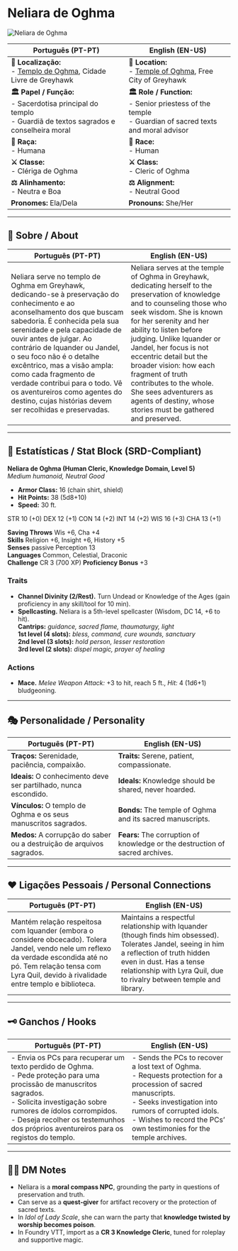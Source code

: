 # Neliara de Oghma

![Neliara de Oghma](assets/npc/npc_blank.png)

| **Português (PT-PT)** | **English (EN-US)** |
| --------------------- | ------------------- |
| **📍 Localização:**<br>- [Templo de Oghma](temple_of_oghma.md), Cidade Livre de Greyhawk | **📍 Location:**<br>- [Temple of Oghma](temple_of_oghma.md), Free City of Greyhawk |
| **🏛 Papel / Função:**<br>- Sacerdotisa principal do templo<br>- Guardiã de textos sagrados e conselheira moral | **🏛 Role / Function:**<br>- Senior priestess of the temple<br>- Guardian of sacred texts and moral advisor |
| **🧬 Raça:**<br>- Humana | **🧬 Race:**<br>- Human |
| **⚔ Classe:**<br>- Clériga de Oghma | **⚔ Class:**<br>- Cleric of Oghma |
| **⚖ Alinhamento:**<br>- Neutra e Boa | **⚖ Alignment:**<br>- Neutral Good |
| **Pronomes:** Ela/Dela | **Pronouns:** She/Her |

---

## 📖 Sobre / About

| **Português (PT-PT)** | **English (EN-US)** |
| --------------------- | ------------------- |
| Neliara serve no templo de Oghma em Greyhawk, dedicando-se à preservação do conhecimento e ao aconselhamento dos que buscam sabedoria. É conhecida pela sua serenidade e pela capacidade de ouvir antes de julgar. Ao contrário de Iquander ou Jandel, o seu foco não é o detalhe excêntrico, mas a visão ampla: como cada fragmento de verdade contribui para o todo. Vê os aventureiros como agentes do destino, cujas histórias devem ser recolhidas e preservadas. | Neliara serves at the temple of Oghma in Greyhawk, dedicating herself to the preservation of knowledge and to counseling those who seek wisdom. She is known for her serenity and her ability to listen before judging. Unlike Iquander or Jandel, her focus is not eccentric detail but the broader vision: how each fragment of truth contributes to the whole. She sees adventurers as agents of destiny, whose stories must be gathered and preserved. |

---

## 🧩 Estatísticas / Stat Block (SRD-Compliant)

**Neliara de Oghma (Human Cleric, Knowledge Domain, Level 5)**  
*Medium humanoid, Neutral Good*

- **Armor Class:** 16 (chain shirt, shield)  
- **Hit Points:** 38 (5d8+10)  
- **Speed:** 30 ft.  

STR 10 (+0) DEX 12 (+1) CON 14 (+2) INT 14 (+2) WIS 16 (+3) CHA 13 (+1)  

**Saving Throws** Wis +6, Cha +4  
**Skills** Religion +6, Insight +6, History +5  
**Senses** passive Perception 13  
**Languages** Common, Celestial, Draconic  
**Challenge** CR 3 (700 XP)  **Proficiency Bonus** +3  

### Traits
- **Channel Divinity (2/Rest).** Turn Undead or Knowledge of the Ages (gain proficiency in any skill/tool for 10 min).  
- **Spellcasting.** Neliara is a 5th-level spellcaster (Wisdom, DC 14, +6 to hit).  
**Cantrips:** *guidance, sacred flame, thaumaturgy, light*  
**1st level (4 slots):** *bless, command, cure wounds, sanctuary*  
**2nd level (3 slots):** *hold person, lesser restoration*  
**3rd level (2 slots):** *dispel magic, prayer of healing*  

### Actions
- **Mace.** *Melee Weapon Attack:* +3 to hit, reach 5 ft., *Hit:* 4 (1d6+1) bludgeoning.  

---

## 🎭 Personalidade / Personality

| **Português (PT-PT)** | **English (EN-US)** |
| --------------------- | ------------------- |
| **Traços:** Serenidade, paciência, compaixão. | **Traits:** Serene, patient, compassionate. |
| **Ideais:** O conhecimento deve ser partilhado, nunca escondido. | **Ideals:** Knowledge should be shared, never hoarded. |
| **Vínculos:** O templo de Oghma e os seus manuscritos sagrados. | **Bonds:** The temple of Oghma and its sacred manuscripts. |
| **Medos:** A corrupção do saber ou a destruição de arquivos sagrados. | **Fears:** The corruption of knowledge or the destruction of sacred archives. |

---

## ❤️ Ligações Pessoais / Personal Connections

| **Português (PT-PT)** | **English (EN-US)** |
| --------------------- | ------------------- |
| Mantém relação respeitosa com Iquander (embora o considere obcecado). Tolera Jandel, vendo nele um reflexo da verdade escondida até no pó. Tem relação tensa com Lyra Quil, devido à rivalidade entre templo e biblioteca. | Maintains a respectful relationship with Iquander (though finds him obsessed). Tolerates Jandel, seeing in him a reflection of truth hidden even in dust. Has a tense relationship with Lyra Quil, due to rivalry between temple and library. |

---

## 🗝 Ganchos / Hooks

| **Português (PT-PT)** | **English (EN-US)** |
| --------------------- | ------------------- |
| - Envia os PCs para recuperar um texto perdido de Oghma.<br>- Pede proteção para uma procissão de manuscritos sagrados.<br>- Solicita investigação sobre rumores de ídolos corrompidos.<br>- Deseja recolher os testemunhos dos próprios aventureiros para os registos do templo. | - Sends the PCs to recover a lost text of Oghma.<br>- Requests protection for a procession of sacred manuscripts.<br>- Seeks investigation into rumors of corrupted idols.<br>- Wishes to record the PCs’ own testimonies for the temple archives. |

---

## 🧑‍💻 DM Notes

- Neliara is a **moral compass NPC**, grounding the party in questions of preservation and truth.  
- Can serve as a **quest-giver** for artifact recovery or the protection of sacred texts.  
- In *Idol of Lady Scale*, she can warn the party that **knowledge twisted by worship becomes poison**.  
- In Foundry VTT, import as a **CR 3 Knowledge Cleric**, tuned for roleplay and supportive magic.  
